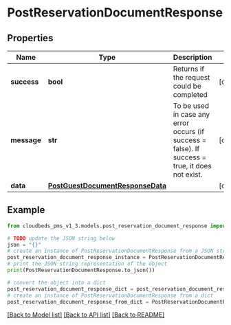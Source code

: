# PostReservationDocumentResponse


## Properties

Name | Type | Description | Notes
------------ | ------------- | ------------- | -------------
**success** | **bool** | Returns if the request could be completed | [optional] 
**message** | **str** | To be used in case any error occurs (if success &#x3D; false). If success &#x3D; true, it does not exist. | [optional] 
**data** | [**PostGuestDocumentResponseData**](PostGuestDocumentResponseData.md) |  | [optional] 

## Example

```python
from cloudbeds_pms_v1_3.models.post_reservation_document_response import PostReservationDocumentResponse

# TODO update the JSON string below
json = "{}"
# create an instance of PostReservationDocumentResponse from a JSON string
post_reservation_document_response_instance = PostReservationDocumentResponse.from_json(json)
# print the JSON string representation of the object
print(PostReservationDocumentResponse.to_json())

# convert the object into a dict
post_reservation_document_response_dict = post_reservation_document_response_instance.to_dict()
# create an instance of PostReservationDocumentResponse from a dict
post_reservation_document_response_from_dict = PostReservationDocumentResponse.from_dict(post_reservation_document_response_dict)
```
[[Back to Model list]](../README.md#documentation-for-models) [[Back to API list]](../README.md#documentation-for-api-endpoints) [[Back to README]](../README.md)


